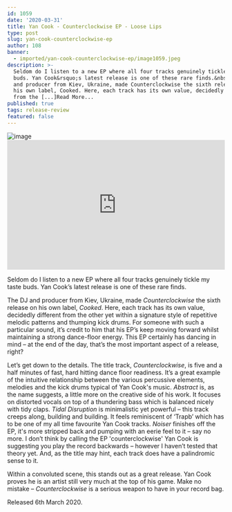 ```yaml
---
id: 1059
date: '2020-03-31'
title: Yan Cook - Counterclockwise EP - Loose Lips
type: post
slug: yan-cook-counterclockwise-ep
author: 108
banner:
  - imported/yan-cook-counterclockwise-ep/image1059.jpeg
description: >-
  Seldom do I listen to a new EP where all four tracks genuinely tickle my taste
  buds. Yan Cook&rsquo;s latest release is one of these rare finds.&nbsp; The DJ
  and producer from Kiev, Ukraine, made Counterclockwise the sixth release on
  his own label, Cooked. Here, each track has its own value, decidedly different
  from the [...]Read More...
published: true
tags: release-review
featured: false
---
```

![image](../imported/yan-cook-counterclockwise-ep/image1059.jpeg)<iframe width='100%' height='300' scrolling='no' frameborder='no' allow='autoplay' src='https://w.soundcloud.com/player/?url=https%3A//api.soundcloud.com/tracks/771456520&color=%23ff5500&auto_play=false&hide_related=false&show_comments=true&show_user=true&show_reposts=false&show_teaser=true&visual=true'></iframe>

Seldom do I listen to a new EP where all four tracks genuinely tickle my taste buds. Yan Cook’s latest release is one of these rare finds. 

The DJ and producer from Kiev, Ukraine, made _Counterclockwise_ the sixth release on his own label, _Cooked_. Here, each track has its own value, decidedly different from the other yet within a signature style of repetitive melodic patterns and thumping kick drums. For someone with such a particular sound, it’s credit to him that his EP’s keep moving forward whilst maintaining a strong dance-floor energy. This EP certainly has dancing in mind – at the end of the day, that’s the most important aspect of a release, right?

Let’s get down to the details. The title track, _Counterclockwise_, is five and a half minutes of fast, hard hitting dance floor readiness. It’s a great example of the intuitive relationship between the various percussive elements, melodies and the kick drums typical of Yan Cook's music. _Abstract_ is, as the name suggests, a little more on the creative side of his work. It focuses on distorted vocals on top of a thundering bass which is balanced nicely with tidy claps. _Tidal Disruption_ is minimalistic yet powerful – this track creeps along, building and building. It feels reminiscent of ‘Trapb’ which has to be one of my all time favourite Yan Cook tracks. _Noiser_ finishes off the EP, it's more stripped back and pumping with an eerie feel to it – say no more. I don’t think by calling the EP 'counterclockwise' Yan Cook is suggesting you play the record backwards – however I haven’t tested that theory yet. And, as the title may hint, each track does have a palindromic sense to it.

Within a convoluted scene, this stands out as a great release. Yan Cook proves he is an artist still very much at the top of his game. Make no mistake – _Counterclockwise_ is a serious weapon to have in your record bag.

Released 6th March 2020.